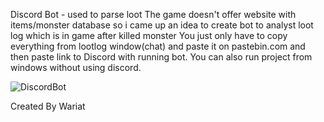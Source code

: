 Discord Bot - used to parse loot
The game doesn't offer website with items/monster database
so i came up an idea to create bot to analyst loot log which is in game after killed monster
You just only have to copy everything from lootlog window(chat) and paste it on pastebin.com
and then paste link to Discord with running bot.
You can also run project from windows without using discord.

![DiscordBot](https://user-images.githubusercontent.com/54996433/119030617-6c733300-b9aa-11eb-99e4-93c5fc5a886a.png)


Created By Wariat
